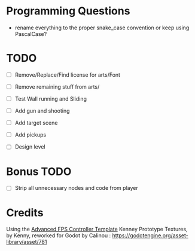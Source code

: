 # Programming Questions

- rename everything to the proper snake_case convention or keep using PascalCase?

# TODO

- [ ] Remove/Replace/Find license for arts/Font
- [ ] Remove remaining stuff from arts/
- [ ] Test Wall running and Sliding
- [ ] Add gun and shooting
- [ ] Add target scene
- [ ] Add pickups
- [ ] Design level


# Bonus TODO

- [ ] Strip all unnecessary nodes and code from player


# **Credits**

Using the [Advanced FPS Controller Template](https://github.com/Jeh3no/Godot-Advanced-FPS-Controller-Template)
Kenney Prototype Textures, by Kenny, reworked for Godot by Calinou : https://godotengine.org/asset-library/asset/781
 
 
